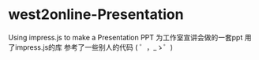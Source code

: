 # west2online-Presentation
Using impress.js to make a Presentation PPT
为工作室宣讲会做的一套ppt 
用了impress.js的库
参考了一些别人的代码
( ゜，_ゝ゜) 
